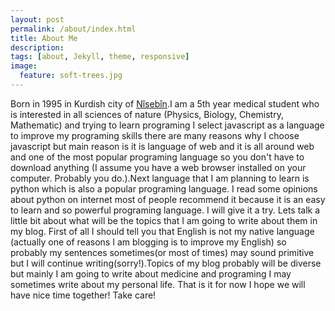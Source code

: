 ```yaml
---
layout: post
permalink: /about/index.html
title: About Me
description:
tags: [about, Jekyll, theme, responsive]
image:
  feature: soft-trees.jpg
---
```

Born in 1995 in Kurdish city of [Nîsebîn](https://en.wikipedia.org/wiki/Nusaybin).I am a 5th year medical student who is interested in all sciences of nature (Physics, Biology, Chemistry, Mathematic) and trying to learn programing I select javascript as a language to improve my programing skills there are many reasons why I choose javascript but main reason is it is language of web and it is all around web and one of the most popular programing language so you don't have to download anything (I assume you have a web browser installed on your computer. Probably you do.).Next language that I am  planning to learn is python which is also a popular programing language. I read some opinions about python on internet most of people recommend it because it is an easy to learn and so powerful programing language. I will give it a try.
Lets talk a little bit about what will be the topics that I am going to write about them in my blog. First of all I should tell you that English is not my native language (actually one of reasons I am blogging is to improve my English) so probably my sentences sometimes(or most of times) may sound primitive but I will continue writing(sorry!).Topics of my blog probably will be diverse but mainly I am going to write about medicine and programing I may sometimes write about my personal life.
That is it for now I hope we will have nice time together!
Take care!
